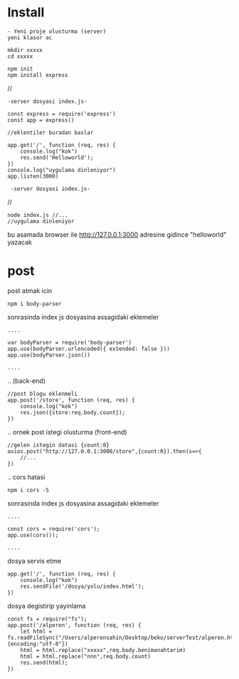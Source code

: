# Install

    - Yeni proje olusturma (server)
    yeni klasor ac 
    
    mkdir xxxxx
    cd xxxxx

    npm init
    npm install express

//

    -server dosyasi index.js-

    const express = require('express')
    const app = express()

    //eklentiler buradan baslar
    
    app.get('/', function (req, res) {
        console.log("kok")
        res.send('Helloworld');
    })
    console.log("uygulama dinleniyor")
    app.listen(3000)

     -server dosyasi index.js-

//

    node index.js //...
    //uygulama dinleniyor

bu asamada browser ile http://127.0.0.1:3000 adresine gidince "helloworld" yazacak


# post

post atmak icin
    
    npm i body-parser

sonrasinda index js dosyasina assagidaki eklemeler
    
    ....
    
    var bodyParser = require('body-parser')
    app.use(bodyParser.urlencoded({ extended: false }))
    app.use(bodyParser.json())
    
    ....

.. (back-end)

    //post blogu eklenmeli
    app.post('/store', function (req, res) {
        console.log("kok")
        res.json({store:req.body.count});
    })

.. ornek post istegi olusturma (front-end)

    //gelen istegin datasi {count:0}
    axios.post("http://127.0.0.1:3000/store",{count:0}).then(s=>{
        //...
    })

.. cors hatasi

    npm i cors -S

sonrasinda index js dosyasina assagidaki eklemeler
    
    ....
    
    const cors = require('cors');
    app.use(cors());
    
    ....


dosya servis etme

    app.get('/', function (req, res) {
	    console.log("kok")
        res.sendFile('/dosya/yolu/index.html');
    })

dosya degistirip yayinlama

    const fs = require("fs");
    app.post('/alperen', function (req, res) {
        let html = fs.readFileSync("/Users/alperensahin/Desktop/beko/serverTest/alperen.html",{encoding:"utf-8"})
        html = html.replace("xxxxx",req.body.benimanahtarim)
        html = html.replace("nnn",req.body.count)
        res.send(html);
    })







